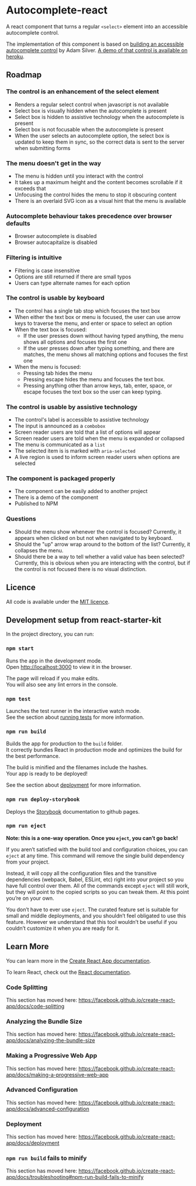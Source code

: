 # Autocomplete-react

A react component that turns a regular `<select>` element into an accessible
autocomplete control.

The implementation of this component is based on [building an accessible autocomplete control](https://adamsilver.io/articles/building-an-accessible-autocomplete-control/) by Adam Silver. [A demo of that control is available on heroku](https://nostyle.herokuapp.com/examples/autocomplete).

## Roadmap

### The control is an enhancement of the select element
- Renders a regular select control when javascript is not available
- Select box is visually hidden when the autocomplete is present
- Select box is hidden to assistive technology when the autocomplete is present
- Select box is not focusable when the autocomplete is present
- When the user selects an autocomplete option, the select box is updated to keep them in sync, so the correct data is sent to the server when submitting forms

### The menu doesn't get in the way
- The menu is hidden until you interact with the control
- It takes up a maximum height and the content becomes scrollable if it exceeds that
- Unfocusing the control hides the menu to stop it obscuring content
- There is an overlaid SVG icon as a visual hint that the menu is available

### Autocomplete behaviour takes precedence over browser defaults
- Browser autocomplete is disabled
- Browser autocapitalize is disabled

### Filtering is intuitive
- Filtering is case insensitive
- Options are still returned if there are small typos
- Users can type alternate names for each option

### The control is usable by keyboard
- The control has a single tab stop which focuses the text box
- When either the text box or menu is focused, the user can use arrow keys to traverse the menu, and enter or space to select an option
- When the text box is focused:
  - If the user presses down without having typed anything, the menu shows all options and focuses the first one
  - If the user presses down after typing something, and there are matches, the menu shows all matching options and focuses the first one
- When the menu is focused:
  - Pressing tab hides the menu
  - Pressing escape hides the menu and focuses the text box.
  - Pressing anything other than arrow keys, tab, enter, space, or escape focuses the text box so the user can keep typing.

### The control is usable by assistive technology
- The control's label is accessible to assistive technology
- The input is announced as a `combobox`
- Screen reader users are told that a list of options will appear
- Screen reader users are told when the menu is expanded or collapsed
- The menu is communicated as a `list`
- The selected item is is marked with `aria-selected`
- A live region is used to inform screen reader users when options are selected

### The component is packaged properly
- The component can be easily added to another project
- There is a demo of the component
- Published to NPM

### Questions
- Should the menu show whenever the control is focused? Currently, it appears when clicked on but not when navigated to by keyboard.
- Should the "up" arrow wrap around to the bottom of the list? Currently, it collapses the menu.
- Should there be a way to tell whether a valid value has been selected? Currently, this is obvious when you are interacting with the control, but if the control is not focused there is no visual distinction.

## Licence
All code is available under the [MIT licence](LICENSE).

## Development setup from react-starter-kit
In the project directory, you can run:

### `npm start`

Runs the app in the development mode.<br />
Open [http://localhost:3000](http://localhost:3000) to view it in the browser.

The page will reload if you make edits.<br />
You will also see any lint errors in the console.

### `npm test`

Launches the test runner in the interactive watch mode.<br />
See the section about [running tests](https://facebook.github.io/create-react-app/docs/running-tests) for more information.

### `npm run build`

Builds the app for production to the `build` folder.<br />
It correctly bundles React in production mode and optimizes the build for the best performance.

The build is minified and the filenames include the hashes.<br />
Your app is ready to be deployed!

See the section about [deployment](https://facebook.github.io/create-react-app/docs/deployment) for more information.

### `npm run deploy-storybook`

Deploys the [Storybook](https://storybook.js.org/) documentation to github pages.

### `npm run eject`

**Note: this is a one-way operation. Once you `eject`, you can’t go back!**

If you aren’t satisfied with the build tool and configuration choices, you can `eject` at any time. This command will remove the single build dependency from your project.

Instead, it will copy all the configuration files and the transitive dependencies (webpack, Babel, ESLint, etc) right into your project so you have full control over them. All of the commands except `eject` will still work, but they will point to the copied scripts so you can tweak them. At this point you’re on your own.

You don’t have to ever use `eject`. The curated feature set is suitable for small and middle deployments, and you shouldn’t feel obligated to use this feature. However we understand that this tool wouldn’t be useful if you couldn’t customize it when you are ready for it.

## Learn More

You can learn more in the [Create React App documentation](https://facebook.github.io/create-react-app/docs/getting-started).

To learn React, check out the [React documentation](https://reactjs.org/).

### Code Splitting

This section has moved here: https://facebook.github.io/create-react-app/docs/code-splitting

### Analyzing the Bundle Size

This section has moved here: https://facebook.github.io/create-react-app/docs/analyzing-the-bundle-size

### Making a Progressive Web App

This section has moved here: https://facebook.github.io/create-react-app/docs/making-a-progressive-web-app

### Advanced Configuration

This section has moved here: https://facebook.github.io/create-react-app/docs/advanced-configuration

### Deployment

This section has moved here: https://facebook.github.io/create-react-app/docs/deployment

### `npm run build` fails to minify

This section has moved here: https://facebook.github.io/create-react-app/docs/troubleshooting#npm-run-build-fails-to-minify
